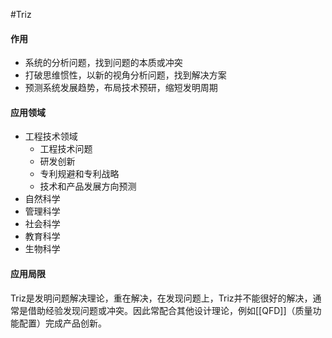 #Triz 

#### 作用
- 系统的分析问题，找到问题的本质或冲突
- 打破思维惯性，以新的视角分析问题，找到解决方案
- 预测系统发展趋势，布局技术预研，缩短发明周期
#### 应用领域
- 工程技术领域
	-  工程技术问题
	- 研发创新
	- 专利规避和专利战略
	- 技术和产品发展方向预测
- 自然科学
- 管理科学
- 社会科学
- 教育科学
- 生物科学

#### 应用局限
Triz是发明问题解决理论，重在解决，在发现问题上，Triz并不能很好的解决，通常是借助经验发现问题或冲突。因此常配合其他设计理论，例如[[QFD]]（质量功能配置）完成产品创新。